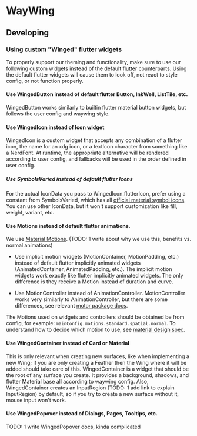 # WayWing

## Developing

### Using custom "Winged" flutter widgets

To properly support our theming and functionality, make sure to use our following custom widgets instead of the default flutter counterparts. Using the default flutter widgets will cause them to look off, not react to style config, or not function properly.

#### Use WingedButton instead of default flutter Button, InkWell, ListTile, etc.

WingedButton works similarly to builtin flutter material button widgets, but follows the user config and waywing style.

#### Use WingedIcon instead of Icon widget

WingedIcon is a custom widget that accepts any combination of a flutter icon, the name for an xdg icon, or a textIcon character from something like a NerdFont. At runtime, the appropriate alternative will be rendered according to user config, and fallbacks will be used in the order defined in user config.

##### Use SymbolsVaried instead of default flutter Icons
For the actual IconData you pass to WingedIcon.flutterIcon, prefer using a constant from SymbolsVaried, which has all [official material symbol icons](https://fonts.google.com/icons). You can use other IconData, but it won't support customization like fill, weight, variant, etc.

#### Use Motions instead of default flutter animations.

We use [Material Motions](https://pub.dev/packages/motor). (TODO: 1 write about why we use this, benefits vs. normal animations)

- Use implicit motion widgets (MotionContainer, MotionPadding, etc.) instead of default flutter implicitly animated widgets (AnimatedContainer, AnimatedPadding, etc.).
The implicit motion widgets work exactly like flutter implicitly animated widgets. The only difference is they receive a Motion instead of duration and curve.

- Use MotionController instead of AnimationController.
MotionController works very similarly to AnimationController, but there are some differences, see relevant [motor package docs](https://pub.dev/packages/motor#low-level-motion-control).

The Motions used on widgets and controllers should be obtained be from config, for example: `mainConfig.motions.standard.spatial.normal`. To understand how to decide which motion to use, see [material design spec](https://m3.material.io/styles/motion/overview/how-it-works#91dfe12e-1e79-4417-a27e-33049358b149).

#### Use WingedContainer instead of Card or Material

This is only relevant when creating new surfaces, like when implementing a new Wing; if you are only creating a Feather then the Wing where it will be added should take care of this. WingedContainer is a widget that should be the root of any surface you create. It provides a background, shadows, and flutter Material base all according to waywing config. Also, WingedContainer creates an InputRegion (TODO: 1 add link to explain InputRegion) by default, so if you try to create a new surface without it, mouse input won't work.

#### Use WingedPopover instead of Dialogs, Pages, Tooltips, etc.

TODO: 1 write WingedPopover docs, kinda complicated


